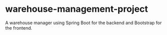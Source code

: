 # warehouse-management-project
A warehouse manager using Spring Boot for the backend and Bootstrap for the frontend.

